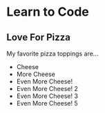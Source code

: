 #  Learn to Code
## Love For Pizza

My favorite pizza toppings are...

* Cheese
* More Cheese
* Even More Cheese!
* Even More Cheese! 2
* Even More Cheese! 3
* Even More Cheese! 5
